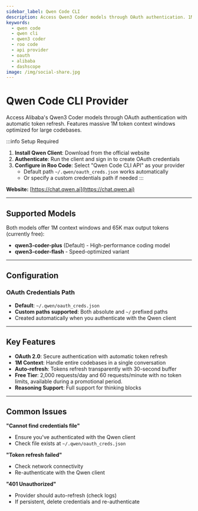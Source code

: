 ```yaml
---
sidebar_label: Qwen Code CLI
description: Access Qwen3 Coder models through OAuth authentication. 1M context windows with automatic token refresh.
keywords:
  - qwen code
  - qwen cli
  - qwen3 coder
  - roo code
  - api provider
  - oauth
  - alibaba
  - dashscope
image: /img/social-share.jpg
---
```


# Qwen Code CLI Provider

Access Alibaba's Qwen3 Coder models through OAuth authentication with automatic token refresh. Features massive 1M token context windows optimized for large codebases.

:::info Setup Required
1. **Install Qwen Client**: Download from the official website
2. **Authenticate**: Run the client and sign in to create OAuth credentials
3. **Configure in Roo Code**: Select "Qwen Code CLI API" as your provider
   - Default path `~/.qwen/oauth_creds.json` works automatically
   - Or specify a custom credentials path if needed
:::

**Website:** [https://chat.qwen.ai](https://chat.qwen.ai)

---

## Supported Models

Both models offer 1M context windows and 65K max output tokens (currently free):

- **qwen3-coder-plus** (Default) - High-performance coding model
- **qwen3-coder-flash** - Speed-optimized variant

---

## Configuration

### OAuth Credentials Path
- **Default**: `~/.qwen/oauth_creds.json`
- **Custom paths supported**: Both absolute and `~/` prefixed paths
- Created automatically when you authenticate with the Qwen client

---

## Key Features

- **OAuth 2.0**: Secure authentication with automatic token refresh
- **1M Context**: Handle entire codebases in a single conversation
- **Auto-refresh**: Tokens refresh transparently with 30-second buffer
- **Free Tier**: 2,000 requests/day and 60 requests/minute with no token limits, available during a promotional period.
- **Reasoning Support**: Full support for thinking blocks

---

## Common Issues

**"Cannot find credentials file"**
- Ensure you've authenticated with the Qwen client
- Check file exists at `~/.qwen/oauth_creds.json`

**"Token refresh failed"**
- Check network connectivity
- Re-authenticate with the Qwen client

**"401 Unauthorized"**
- Provider should auto-refresh (check logs)
- If persistent, delete credentials and re-authenticate
